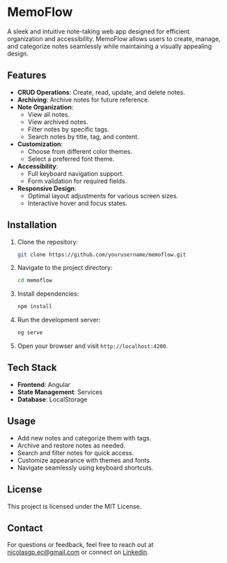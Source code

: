 # MemoFlow

A sleek and intuitive note-taking web app designed for efficient organization and accessibility. MemoFlow allows users to create, manage, and categorize notes seamlessly while maintaining a visually appealing design.

## Features

- **CRUD Operations**: Create, read, update, and delete notes.
- **Archiving**: Archive notes for future reference.
- **Note Organization**:
  - View all notes.
  - View archived notes.
  - Filter notes by specific tags.
  - Search notes by title, tag, and content.
- **Customization**:
  - Choose from different color themes.
  - Select a preferred font theme.
- **Accessibility**:
  - Full keyboard navigation support.
  - Form validation for required fields.
- **Responsive Design**:
  - Optimal layout adjustments for various screen sizes.
  - Interactive hover and focus states.

## Installation

1. Clone the repository:
   ```sh
   git clone https://github.com/yourusername/memoflow.git
   ```
2. Navigate to the project directory:
   ```sh
   cd memoflow
   ```
3. Install dependencies:
   ```sh
   npm install
   ```
4. Run the development server:
   ```sh
   ng serve
   ```
5. Open your browser and visit `http://localhost:4200`.

## Tech Stack

- **Frontend**: Angular
- **State Management**: Services
- **Database**: LocalStorage

## Usage

- Add new notes and categorize them with tags.
- Archive and restore notes as needed.
- Search and filter notes for quick access.
- Customize appearance with themes and fonts.
- Navigate seamlessly using keyboard shortcuts.

## License

This project is licensed under the MIT License.

## Contact

For questions or feedback, feel free to reach out at [nicolasgp.ec@gmail.com](mailto:nicolasgp.ec@gmail.com) or connect on [Linkedin](https://www.linkedin.com/in/nicolasgoncalvespereira/).
